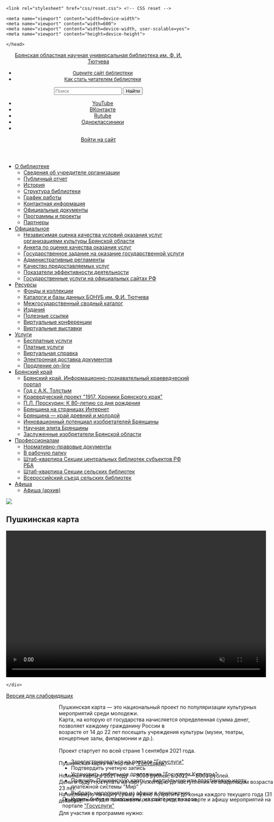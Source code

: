 <!DOCTYPE html>
<html>
<head>
	<title>Каталоги и базы данных БОНУБ им. Ф.И. Тютчева - Брянская областная научная универсальная библиотека им. Ф. И. Тютчева</title>
	<meta http-equiv="content-type" content="text/html; charset=utf-8">
	<meta name="generator" content="Orange Portal 5">
    <meta name="proculture-verification" content="238ab74081f0d0bd5430aafb50fbb97f">
	<meta property="og:type" content="website">
	<meta property="og:title" content="Каталоги и базы данных БОНУБ им. Ф.И. Тютчева">
	<meta name="author" content="Брянская областная научная универсальная библиотека им. Ф. И. Тютчева">
	<script async="" src="https://mc.yandex.ru/metrika/tag.js"></script><script type="text/javascript" async="" src="http://top-fwz1.mail.ru/js/code.js"></script><script type="text/javascript" src="http://libryansk.ru/files/www/js/jquery.js"></script>
	<!--[if lt IE 9]><script src="http://libryansk.ru/files/www/js/html5.js"></script><![endif]-->
	<script type="text/javascript" src="http://libryansk.ru/files/www/js/system.js"></script>
	<script type="text/javascript" src="http://libryansk.ru/dynamic_script.js?dynamic=26"></script>
	<link rel="stylesheet" href="http://libryansk.ru/files/www/system.css" type="text/css">
	<link rel="stylesheet" href="http://libryansk.ru/dynamic_style.css?dynamic=26" type="text/css">
	<link rel="shortcut icon" href="http://libryansk.ru/favicon.ico">
		<script src="/files/www/js/jquery.mkoptic.js" type="text/javascript"></script>  	<meta name="viewport" content="width=device-width, initial-scale=1">
    <meta name="yandex-verification" content="1b3ca103ccf09996">
	<!--<meta name="viewport" content="width=640" />-->
	<link href="http://fonts.googleapis.com/css?family=Open+Sans:300italic,400italic,600italic,700italic,800italic,400,300,700,600,800&amp;subset=latin,cyrillic-ext" rel="stylesheet" type="text/css">
	<link rel="stylesheet" href="http://libryansk.ru/files/www/style.css?v=1.1" type="text/css">
	<script type="text/javascript" src="http://libryansk.ru/files/www/js/jquery-ui.min.js"></script>
	<script type="text/javascript" src="http://libryansk.ru/files/www/js/scripts.js"></script>
	<script src="animation.js"></script>








	<link rel="stylesheet" href="css/reset.css"> <!-- CSS reset -->
 <link rel="stylesheet" href="css/style.css"> <!-- Resource style -->
 <script src="js/modernizr.js"></script> <!-- Modernizr -->
 <script src="js/jquery-2.1.1.js"></script>
<script src="js/main.js"></script> <!-- Resource jQuery -->



<!-- адаптация под телефоны -->

    <meta name="viewport" content="width=device-width">
    <meta name="viewport" content="width=600">
	<meta name="viewport" content="width=device-width, user-scalable=yes">
	<meta name="viewport" content="height=device-height">

<!-- адаптировал -->




  
 <!--  <script type="text/javascript" src="https://all.culture.ru/scripts/widgets/api.js?5688"></script> --> 
 <script src="https://culturaltracking.ru/static/js/spxl.js" data-pixel-id="369"></script>

<link rel="stylesheet" href="pushkin.css">

<!-- шапка -->














    </head>

























<header>
			<div class="holder">
			<div id="pushkin"><a href="http://libryansk.ru/" class="cover"></a></div>
			<div id="logo"><a href="http://libryansk.ru/" class="cover">Брянская областная научная универсальная библиотека им. Ф. И. Тютчева</a></div>
			<div class="block" id="find-link">
<ul>
<li><a href="http://libryansk.ru/opros/"><font size="-1">Оцените сайт библиотеки</font></a></li>
<li><a href="http://libryansk.ru/kak-stat-chitatelem-bryanskoj-oblastnoj-biblioteki.10137/"><font size="-1">Как стать читателем библиотеки</font></a></li>
</ul></div>
<div class="block" id="search-form">
<form action="http://libryansk.ru/search/">
	<input type="text" name="search" value="" placeholder="Поиск">
	<button>Найти</button>
</form></div>
<div class="block" id="social-menu">
<ul>
<li id="social-menu-youtube"><a href="https://www.youtube.com/channel/UCQvb-0cg9UysfRMVsQbOM8w">YouTube</a></li>
<li id="social-menu-vk"><a href="https://vk.com/libryansk">ВКонтакте</a></li>
<li id="social-menu-rutube"><a href="https://rutube.ru/channel/23832301/">Rutube</a></li>
<li id="social-menu-ok"><a href="https://ok.ru/profile/583940551142">Одноклассиники</a></li>
<li id="social-menu-12"><a href="#" 12+<="" a=""></a></li><a href="#" 12+<="" a="">
</a></ul></div><a href="#" 12+<="" a="">
</a><div class="block" id="login-block"><a href="#" 12+<="" a="">
</a><div class="login-form-link"><a href="#" 12+<="" a=""></a><a href="http://libryansk.ru/public/" onclick="$(this).parent().parent().find('.login-form-wrapper').eq(0).fadeToggle(100); return false;">Войти на сайт</a></div>
<div class="login-form-wrapper" style="display: none;">
<form method="post" enctype="multipart/form-data">
<h4><label for="logform_user_login">Имя пользователя</label></h4><div><input type="text" id="logform_user_login" name="login" maxlength="256" value="" class="publicsite-form-input">
</div><h4><label for="logform_user_password">Пароль</label></h4><div><input type="password" id="logform_user_password" name="password" maxlength="256" value="" class="publicsite-form-input">
</div><div><button type="submit" class="button">Войти</button>
</div><div><input type="hidden" name="op_login_form" value="op_login_form">
</div></form>
<div class="publicsite-links"><a href="http://libryansk.ru/public/recovery/">Восстановить пароль</a></div>
<div class="publicsite-links publicsite-links-reg"><a href="http://libryansk.ru/public/regform/">Зарегистрироваться</a></div>
</div></div>
			</div>
		</header>

<!-- конец шапки -->

<!-- БЛОК -->

<div class="block" id="menu">
<nav class="submenu-menu-index menu-root-0">
	<ul class="snip1135">
	<li class="current"><a href="#" data-hover="">О библиотеке</a><ul><li class="inner-menu-index-block"><a href="http://libryansk.ru/svedeniya-ob-uchreditele-organizacii/">Сведения об учредителе организации</a></li><li class="inner-menu-index-block"><a href="http://libryansk.ru/publichnyj-otchet/">Публичный отчет</a></li><li class="inner-menu-index-block"><a href="http://libryansk.ru/iz-istorii-biblioteki.10014/">История</a></li><li class="inner-menu-index-block"><a href="http://libryansk.ru/struktura-biblioteki.10015/">Структура библиотеки</a></li><li class="inner-menu-index-block"><a href="http://libryansk.ru/grafik-raboty.10009/">График работы</a></li><li class="inner-menu-index-block"><a href="http://libryansk.ru/kontaktnaya-informaciya.10011/">Контактная информация</a></li><li class="inner-menu-index-block"><a href="http://libryansk.ru/official-documents/">Официальные документы</a></li><li class="inner-menu-index-block"><a href="http://libryansk.ru/programs-projects/">Программы и проекты</a></li><li class="inner-menu-index-block"><a href="http://libryansk.ru/partnery.10003/">Партнеры</a></li></ul></li><li class="inner-menu-index-block"><a href="http://libryansk.ru/official/">Официальное</a><ul><li class="inner-menu-index-block"><a href="http://libryansk.ru/nezavisimaya-ocenka-kachestva-uslovij-okazaniya-uslug-organizaciyami-kultury-bryanskoj-oblasti/">Независимая оценка качества условий оказания услуг организациями культуры Брянской области</a></li><li class="inner-menu-index-block"><a href="http://libryansk.ru/anketa-po-ocenke-kachestva-okazaniya-uslug-/">Анкета по оценке качества оказания услуг </a></li><li class="inner-menu-index-block"><a href="http://libryansk.ru/gosudarstvennoe-zadanie-na-okazanie-gosudarstvennoj-uslugi.12290/">Государственное задание на оказание государственной услуги</a></li><li class="inner-menu-index-block"><a href="http://libryansk.ru/administrativnyj-reglamenty.12234/">Административные регламенты</a></li><li class="inner-menu-index-block"><a href="http://libryansk.ru/kachestvo-predostavlyaemyh-uslug.13455/">Качество предоставляемых услуг</a></li><li class="inner-menu-index-block"><a href="http://libryansk.ru/pokazateli-effektivnosti-deyatelnosti.13456/">Показатели эффективности деятельности</a></li><li class="inner-menu-index-block"><a href="http://libryansk.ru/gosudarstvennye-uslugi-na-oficialnyh-sajtah-rf.13457/">Государственные услуги на официальных сайтах РФ</a></li></ul></li><li class="inner-menu-index-block"><a href="http://libryansk.ru/resources/">Ресурсы</a><ul><li class="inner-menu-index-block"><a href="http://libryansk.ru/fondy-i-kollekcii.11517/">Фонды и коллекции</a></li><li class="inner-menu-index-block"><a href="http://libryansk.ru/katalogi-i-bazy-dannyh.10277/">Каталоги и базы данных БОНУБ им. Ф.И. Тютчева</a></li><li class="inner-menu-index-block"><a href="http://libryansk.ru/bkbs-link/">Межгосударственный сводный каталог</a></li><li class="inner-menu-index-block"><a href="http://libryansk.ru/publishing/">Издания</a></li><li class="inner-menu-index-block"><a href="http://libryansk.ru/useful-links/">Полезные ссылки</a></li><li class="inner-menu-index-block"><a href="http://libryansk.ru/virtualnye-konferencii.10006/">Виртуальные конференции</a></li><li class="inner-menu-index-block"><a href="http://libryansk.ru/virtualnye-vystavki.10913/">Виртуальные выставки</a></li></ul></li><li class="inner-menu-index-block"><a href="http://libryansk.ru/services/">Услуги</a><ul><li class="inner-menu-index-block"><a href="http://libryansk.ru/besplatnye-uslugi/">Бесплатные услуги</a></li><li class="inner-menu-index-block"><a href="http://libryansk.ru/platnye-uslugi.10012/">Платные услуги</a></li><li class="inner-menu-index-block"><a href="http://libryansk.ru/vs/">Виртуальная справка</a></li><li class="inner-menu-index-block"><a href="http://libryansk.ru/sluzhba-elektronnoj-dostavki-dokumentov.10858/">Электронная доставка документов</a></li><li class="inner-menu-index-block"><a href="http://libryansk.ru/prodlenie-online.12258/">Продление on-line</a></li></ul></li><li class="inner-menu-index-block"><a href="#" onclick="return false;">Брянский край</a><ul><li class="inner-menu-index-block"><a href="http://libryansk.ru/kraevedcheskij-portal--glavnaya.24761/">Брянский край. Информационно-познавательный краеведческий портал </a></li><li class="inner-menu-index-block"><a href="http://libryansk.ru/god-s-ak-tolstym/">Год с А.К. Толстым</a></li><li class="inner-menu-index-block"><a href="http://libryansk.ru/kraevedcheskij-proekt-1917-hroniki-bryanskogo-kraya/">Краеведческий проект "1917. Хроники Брянского края"</a></li><li class="inner-menu-index-block"><a href="http://libryansk.ru/pl-proskurin-k-80letiyu-so-dnya-rozhdeniya.10877/">П.Л. Проскурин: К 80-летию со дня рождения</a></li><li class="inner-menu-index-block"><a href="http://libryansk.ru/bryanschina-na-stranicah-internet.24763/">Брянщина на страницах Интернет</a></li><li class="inner-menu-index-block"><a href="http://libryansk.ru/bryanschina--kraj-drevnij-i-molodoj.11234/">Брянщина — край древний и молодой</a></li><li class="inner-menu-index-block"><a href="http://libryansk.ru/izobretenie.10168/">Инновационный потенциал изобретателей Брянщины</a></li><li class="inner-menu-index-block"><a href="http://libryansk.ru/nauchnaya-elita-bryanschiny.14427/">Научная элита Брянщины</a></li><li class="inner-menu-index-block"><a href="http://libryansk.ru/zasluzhennye-izobretateli-bryanskoj-oblasti--/">Заслуженные изобретатели Брянской области  </a></li></ul></li><li class="inner-menu-index-block"><a href="http://libryansk.ru/for-professionals/">Профессионалам</a><ul><li class="inner-menu-index-block"><a href="http://libryansk.ru/normativnopravovye-dokumenty.12189/">Нормативно-правовые документы</a></li><li class="inner-menu-index-block"><a href="http://libryansk.ru/to-working-folder/">В рабочую папку</a></li><li class="inner-menu-index-block"><a href="http://libryansk.ru/shtabkvartira-sekcii-centralnyh-bibliotek-subektov-rf-rba.11080/">Штаб-квартира Секции центральных библиотек субъектов РФ РБА</a></li><li class="inner-menu-index-block"><a href="http://libryansk.ru/shtab-kvartira-26-sekcii-selskih-bibliotek.12737/">Штаб-квартира Секции сельских библиотек</a></li><li class="inner-menu-index-block"><a href="http://libryansk.ru/itogovyj-informacionnyj-otchet.11541/">Всероссийский съезд сельских библиотек</a></li></ul></li><li class="inner-menu-index-block"><a href="http://libryansk.ru/afisha/">Афиша</a><ul><li class="inner-menu-index-block"><a href="http://libryansk.ru/afisha.14431/">Афиша (архив)</a></li></ul></li></ul></nav></div> 

<!-- конец блока -->


<img src="https://neweconomy.krasnodar.ru/upload/iblock/704/pushkinskaya-karta.jpg" class="foto">






<!-- Текст -->

<section id="text">
			<div>
				<h1 id="page-title">Пушкинская карта</h1>
				<div id="page-text"><article>


<!-- Видео -->
<center>

   <video class="videopush" height="400"  width="710"  id="video_background" preload="auto" controls autoplay loop playsinline muted>
   	

      <source src="video.mp4" type='video/mp4' />
    </video>

</center>
<!-- конец видео -->

<P style="position: absolute; size: 555;margin-left: 13%;">


<!-- конец текста -->

	</div>
<section id="op-image-section" style="display: none;"><div id="op-image-window"></div><div id="op-image-bg" onclick="$(this).parent().hide();"></div></section><a href="#" id="optic-btn" title="Версия для слабовидящих">Версия для слабовидящих</a></body>

<body>
	



 




<p style="position: absolute; margin-left: 15%">Пушкинская карта — это национальный проект по популяризации культурных мероприятий среди молодежи.<br> 
Карта, на которую от государства начисляется определенная сумма денег, позволяет каждому гражданину России в <br> 
возрасте от 14 до 22 лет посещать учреждения культуры (музеи, театры, концертные залы, филармонии и др.). <br> <br>
Проект стартует по всей стране 1 сентября 2021 года. <br> <br>
Пушкинская карта на портале <a href="https://culture.gosuslugi.ru/">"Госуслуги"</a> <br> <br>
Номинал карты в 2021 году — 3000 рублей, в 2022 — 5000 рублей. <br>
Деньги будут поступать на карту ежегодно до наступления ее владельцем возраста 23 лет. <br>
Начисляемую на карту сумму нужно потратить до конца каждого текущего года (31 декабря). <br> <br>
Для участия в программе нужно:

<ul style="position: absolute; margin-top: 17%; margin-left: 16%;">
	<li>Зарегистрироваться на портале <a href="https://culture.gosuslugi.ru/">"Госуслуги"</a> </li>
	<li> Подтвердить учетную запись</li>
	<li> Установить мобильное приложение "Госуслуги.Культура"</li>
	<li> Получить Пушкинскую карту — виртуальную или пластиковую карту платежной системы "Мир"</li>
	<li> Выбрать мероприятие из афиши в приложении </li>
	<li> Купить билет в приложении, на сайте или в кассе </li>
	</ul> <br> <br>
<p  style="position: absolute; margin-top: 26%; margin-left: 16%;">Приложение будет показывать остаток средств на карте и афишу мероприятий на портале <a href="https://culture.gosuslugi.ru/">"Госуслуги"</a>









</P>





</body>

















 </html>
